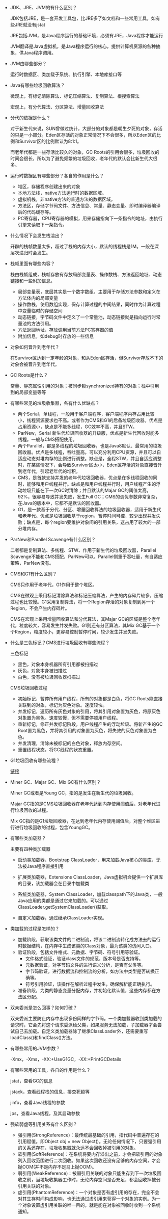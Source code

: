 - JDK、JRE、JVM的有什么区别？

  JDK包括JRE，是一套开发工具包，比JRE多了如文档和一些常用工具，如有些JRE就没有jstat

  JRE包括JVM，是Java程序运行的基础环境，必须有JRE，Java程序才能运行

  JVM翻译是Java虚拟机，是Java程序运行的核心，提供计算机资源的各种抽象，供Java程序调用。

  

- JVM由哪些部分？

  运行时数据区、类加载子系统、执行引擎、本地库接口等

  

- Java有哪些垃圾回收算法？

  微观上，有标记清除算法、标记压缩算法、复制算法、根搜索算法

  宏观上，有分代算法、分区算法、增量回收算法

  

- 分代的依据是什么？

  对于新生代来说，SUN曾做过统计，大部分的对象都是朝生夕死的对象，存活的只是一小部分。Eden区存活的对象正常情况下不会很多，所以Eden区的比例和Survivor区的比例默认为8:1:1。

  而老年代都是一些存活比较久的对象，GC Roots的引用会很多，垃圾回收的时间会很长，所以为了避免频繁的垃圾回收，老年代的默认会比新生代大很多。

  

- 运行时数据区有哪些部分？各自的作用是什么？

  - 堆区，存储程序创建出来的对象
  - 本地方法栈，native方法运行时的数据区域。
  - 虚拟机栈，非native方法的普通方法的数据区域。
  - 方法区，存储字节码文件、方法信息、常量、静态变量、即时编译器编译后的代码缓存等。
  - PC寄存器，CPU寄存器的模拟，用来存储指向下一条指令的地址，由执行引擎来读取下一条指令。

  

  

- 什么情况下会发生栈溢出？

  开辟的栈帧数量太多，超过了栈的内存大小，默认的线程栈是1M。一般在深层次递归时会发生。

  

- 栈帧里面有哪些内容？

  栈由栈帧组成，栈帧存放有存放局部变量表、操作数栈、方法返回地址、动态链接和一些附加信息。

  - 局部变量表，底层其实是一个数字数组，主要用于存储方法参数和定义在方法体内的局部变量
  - 操作数栈，使用数组实现，保存计算过程的中间结果，同时作为计算过程中变量临时的存储空间
  - 动态链接，字节码文件中定义了一个常量池，动态链接就是指向运行时常量池的方法引用。
  - 方法返回地址，存放调用当前方法PC寄存器的值
  - 附加信息，如debug时存放的一些信息

  

- 对象如何晋升到老年代？

  在Survivor区达到一定年龄的对象，和从Eden区存活，但Survivor存放不下的对象会被晋升到老年代。

  

- GC Roots是什么？

  常量、静态属性引用的对象；被同步锁synchronized持有的对象；栈中引用到的局部变量等等

  

- 有哪些常见的垃圾收集器，各有什么优缺点？

  - 两个Serial，单线程，一般用于客户端程序，客户端程序内存占用比较小，线程资源要求也不高。或者作为CMS和G1的后备垃圾回收器。优点是占用资源小，缺点是不能多线程，GC效率不高，并且STW。
  - ParNew，Serial 新生代垃圾回收器的升级版，优点是新生代回收时能多线程。一般与CMS搭配使用。
  - 两个Parallel，都是多线程的垃圾回收器，也是Java8默认、最常用的垃圾回收器。优点是多线程，吞吐量高，可以充分利用CPU资源，并且可以自适应动态对堆内存的比例进行调整。缺点是，全程STW，并且自适应调整时，在某些情况下，会导致Survivor区太小，Eden区存活的对象直接晋升到老年代，引起老年代的堆积。
  - CMS，是首款支持并发的老年代垃圾回收器，优点是在多线程回收的同时，能够和用户线程并行。缺点是和用户线程并行时，用户线程产生的浮动垃圾只能在下一次GC时清除；并且默认的Majar GC的阈值太高，92%，很容易导致并发失败，发生Full GC；CMS的调优参数非常复杂，在Java的版本中，它都不是默认的回收器。
  - G1，是一款基于分代、分区、增量回收算法的垃圾回收器，适用于新生代和老年代。优点是垃圾回收基于region，暂停时间可控，较少出现并发失败；缺点是，每个region要维护对象间的引用关系，这占用了较大的一部分堆内存。

  

- ParNew和Parallel Scavenge有什么区别？

  二者都是复制算法、多线程、STW、作用于新生代的垃圾回收器，Parallel Scavenge不能和CMS搭配，ParNew可以。Parallel侧重于吞吐量，有自适应策略，ParNew没有。

  

- CMS和G1有什么区别？

  CMS只作用于老年代，G1作用于整个堆区。

  CMS在微观上采用标记清除算法和标记压缩算法，产生的内存碎片较多，压缩过程也比较慢。G1采用复制算法，将一个Region存活的对象复制到另一个Region，不会产生内存碎片。

  CMS在宏观上采用增量回收算法和分代算法，其Majar GC的区域是整个老年代，粒度较大，容易发生并发失败。G1则还有分区算法，其Mix GC基于一个个Region，粒度较小，更容易控制暂停时间，较少发生并发失败。

  

- 什么是三色标记？CMS进行垃圾回收有哪些流程？

  三色标记
  
  - 黑色，对象本身机器所有引用都被扫描过
  - 灰色，对象本身被扫描过
  - 白色，没有被垃圾回收器扫描过
  
  CMS垃圾回收过程
  
  - 初始标记，暂停所有用户线程，所有的对象都是白色，将GC Roots能直接关联到的对象，标记为灰色对象。速度较快。
  - 并发标记，遍历所有灰色对象的引用，将其引用对象置为灰色，将原灰色对象置为黑色。速度较慢，但不需要停顿用户线程。
  - 重新标记，修正并发标记阶段，用户线程产生的浮动垃圾。将新产生的GC Root置为黑色，并将其引用的对象置为灰色，将失效的灰色对象置为白色。
  - 并发清理，清除未被标记的白色对象，释放内存空间。
  - 重置线程状态，将GC线程的状态重置。



- G1垃圾回收有哪些流程？

  [链接](https://blog.csdn.net/sushuiyuzhou/article/details/108406097#:~:text=G1%E5%9B%9E%E6%94%B6%E8%BF%87%E7%A8%8B%E4%B8%80%3A,%E5%B9%B4%E8%BD%BB%E4%BB%A3GC%20JVM%E5%90%AF%E5%8A%A8%E6%97%B6%2CG1%E5%85%88%E5%87%86%E5%A4%87%E5%A5%BDEden%E5%8C%BA%2C%E7%A8%8B%E5%BA%8F%E5%9C%A8%E8%BF%90%E8%A1%8C%E8%BF%87%E7%A8%8B%E4%B8%AD%E4%B8%8D%E6%96%AD%E5%88%9B%E5%BB%BA%E5%AF%B9%E8%B1%A1%E5%88%B0Eden%E5%8C%BA%2C%E5%BD%93Eden%E7%A9%BA%E9%97%B4%E8%80%97%E5%B0%BD%E6%97%B6%2CG1%E4%BC%9A%E5%90%AF%E5%8A%A8%E4%B8%80%E6%AC%A1%E5%B9%B4%E8%BD%BB%E4%BB%A3%E5%9E%83%E5%9C%BE%E5%9B%9E%E6%94%B6%E8%BF%87%E7%A8%8B%E3%80%82)

  
  
- Miner GC、Majar GC、Mix GC有什么区别？

  Miner GC或者是Young GC，指的是发生在新生代的垃圾回收。

  Majar GC指的是CMS垃圾回收器在老年代达到内存使用阈值后，对老年代进行垃圾回收的过程。

  Mix GC指的是G1垃圾回收器，在达到老年代内存使用阈值后，对整个堆区进行进行垃圾回收的过程，包含YoungGC。

  

- 有哪些类加载器？

  主要有四种类加载器

  - 启动类加载器，Bootstrap ClassLoader，用来加载Java核心的类库，无法被Java程序直接引用

  - 扩展类加载器，Extensions ClassLoader，Java虚拟机会提供一个扩展库的目录，该加载器会在目录中加载类

  - 系统类加载器，System ClassLoader，加载classpath下的Java类，一般Java应用的类都是通过它来加载的。可以通过ClassLoader.getSystemClassLoader()获取。

  - 自定义加载器，通过继承ClassLoader实现。

    

- 类加载的过程是怎样的？

  - 加载阶段，获取该类文件的二进制流，将该二进制流转化成方法去的运行时数据结构，在内存中生成该类的Class对象，最为该类的访问入口。
  - 验证阶段，包括文件格式、元数据、字节码、符号引用等验证。
    - 文件格式验证，验证class文件的规范，版本号是否支持等。
    - 元数据验证，对字节码文件的进行语义分析，是否有父类等。
    - 字节码验证，进行数据流和控制流的分析，如方法中类型是否转换正确等。
    - 符号引用验证，该操作在解析过程中发生，确保解析能正确执行。
  - 准备阶段，为类的静态变量分配内存，并初始化默认值，这些内存都在方法区分配。

  

- 双亲委派是怎么回事？如何打破？

  双亲委派主要防止内存中出现多份同样的字节码。一个类加载器收到类加载的请求时，它会先将这个请求委派给父类，如果服务无法加载，子加载器才会尝试自己去加载。自定义类加载器除了继承ClassLoader外，还需要重写loadClass()和findClass()方法。

  

- 有哪些常用的JVM参数？

  -Xmx，-Xms，-XX:+UseG1GC，-XX:+PrintGCDetails

  

- 有哪些常用的工具，各自的作用是什么？

  jstat，查看GC的信息

  jstack，查看线程栈的信息，排查死锁等

  jinfo，查看Java线程的参数

  jps，查看Java线程，及其启动参数

  

- 强软弱虚等引用关系有什么区别？

  - 强引用(StrongReference)：最传统最基础的引用，指代码中普遍存在的引用赋值。即Object obj = new Object()。无论任何情况下，只要强引用的关系还存在，垃圾收集器就永远不会回收掉被引用的对象。
  - 软引用(SoftReference)：在系统将要内存溢出之前，才会把软引用的对象列入回收范围进行二次回收。如果这次回收还没有足够的内存空间，才会抛OOM(并不是内存不足马上抛OOM)。
  - 弱引用(WeakReference)：被弱引用关联的对象只能生存到下一次垃圾回收之前，当垃圾收集器工作时，无论内存空间是否充足，都会回收掉被弱引用关联的对象。
  - 虚引用(PhantomReference)：一个对象是否有虚引用的存在，完全不会对其生存时间构成影响，也无法通过虚引用来获得一个对象的实例。为一个对象设置虚引用关联的唯一目的，就是能在对象被回收时收到一个系统通知。

  